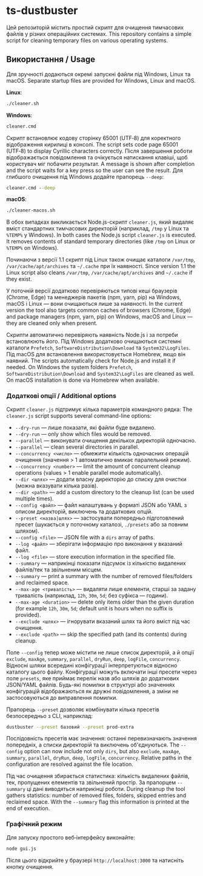 # ts-dustbuster

Цей репозиторій містить простий скрипт для очищення тимчасових файлів у різних операційних системах.
This repository contains a simple script for cleaning temporary files on various operating systems.

## Використання / Usage

Для зручності додаються окремі запускні файли під Windows, Linux та macOS.
Separate startup files are provided for Windows, Linux and macOS.

**Linux**:
```bash
./cleaner.sh
```

**Windows**:
```cmd
cleaner.cmd
```
Скрипт встановлює кодову сторінку 65001 (UTF‑8) для коректного відображення кирилиці в консолі.
The script sets code page 65001 (UTF‑8) to display Cyrillic characters correctly.
Після завершення роботи відображається повідомлення та очікується натискання клавіші,
щоб користувач міг побачити результат.
A message is shown after completion and the script waits for a key press so the user can see the result.
Для глибшого очищення під Windows додайте прапорець `--deep`:
```cmd
cleaner.cmd --deep
```

**macOS**:
```bash
./cleaner-macos.sh
```

В обох випадках викликається Node.js-скрипт `cleaner.js`, який видаляє вміст стандартних тимчасових директорій (наприклад, `/tmp` у Linux та `%TEMP%` у Windows).
In both cases the Node.js script `cleaner.js` is executed. It removes contents of standard temporary directories (like `/tmp` on Linux or `%TEMP%` on Windows).

Починаючи з версії 1.1 скрипт під Linux також очищає каталоги `/var/tmp`, `/var/cache/apt/archives` та `~/.cache` при їх наявності.
Since version 1.1 the Linux script also cleans `/var/tmp`, `/var/cache/apt/archives` and `~/.cache` if they exist.

У поточній версії додатково перевіряються типові кеші браузерів (Chrome, Edge) та менеджерів пакетів (npm, yarn, pip) на Windows, macOS і Linux — вони очищаються лише за наявності.
In the current version the tool also targets common caches of browsers (Chrome, Edge) and package managers (npm, yarn, pip) on Windows, macOS and Linux — they are cleaned only when present.

Скрипти автоматично перевіряють наявність Node.js і за потреби встановлюють його. Під Windows додатково очищаються системні каталоги `Prefetch`, `SoftwareDistribution\Download` та `System32\LogFiles`. Під macOS для встановлення використовується Homebrew, якщо він наявний.
The scripts automatically check for Node.js and install it if needed. On Windows the system folders `Prefetch`, `SoftwareDistribution\Download` and `System32\LogFiles` are cleaned as well. On macOS installation is done via Homebrew when available.

### Додаткові опції / Additional options

Скрипт `cleaner.js` підтримує кілька параметрів командного рядка:
The `cleaner.js` script supports several command-line options:

- `--dry-run` — лише показати, які файли буде видалено.
- `--dry-run` — only show which files would be removed.
- `--parallel` — виконувати очищення декількох директорій одночасно.
- `--parallel` — clean several directories in parallel.
- `--concurrency <число>` — обмежити кількість одночасних операцій очищення (значення > 1 автоматично вмикає паралельний режим).
- `--concurrency <number>` — limit the amount of concurrent cleanup operations (values > 1 enable parallel mode automatically).
- `--dir <шлях>` — додати власну директорію до списку для очистки (можна вказувати кілька разів).
- `--dir <path>` — add a custom directory to the cleanup list (can be used multiple times).
- `--config <файл>` — файл налаштувань у форматі JSON або YAML з описом директорій, виключень та додаткових опцій.
- `--preset <назва|шлях>` — застосувати попередньо підготовлений пресет (шукається у поточному каталозі, `./presets` або за повним шляхом).
- `--config <file>` — JSON file with a `dirs` array of paths.
- `--log <файл>` — зберігати інформацію про виконання у вказаний файл.
- `--log <file>` — store execution information in the specified file.
- `--summary` — наприкінці показати підсумок із кількістю видалених файлів/тек та звільненим місцем.
- `--summary` — print a summary with the number of removed files/folders and reclaimed space.
- `--max-age <тривалість>` — видаляти лише елементи, старші за задану тривалість (наприклад, `12h`, `30m`, `5d`; без суфікса — години).
- `--max-age <duration>` — delete only items older than the given duration (for example `12h`, `30m`, `5d`; default unit is hours when no suffix is provided).
- `--exclude <шлях>` — ігнорувати вказаний шлях та його вміст під час очищення.
- `--exclude <path>` — skip the specified path (and its contents) during cleanup.

Поле `--config` тепер може містити не лише список директорій, а й опції `exclude`, `maxAge`, `summary`, `parallel`, `dryRun`, `deep`, `logFile`, `concurrency`. Відносні шляхи всередині конфігурації інтерпретуються відносно каталогу цього файлу. Конфігурації можуть включати інші пресети через поле `presets`, яке приймає перелік назв або шляхів до додаткових JSON/YAML файлів. Будь-які помилки в структурі або значеннях конфігурацій відображаються як дружні повідомлення, а зміни не застосовуються до виправлення помилки.

Прапорець `--preset` дозволяє комбінувати кілька пресетів безпосередньо з CLI, наприклад:

```bash
dustbuster --preset базовий --preset prod-extra
```

Послідовність пресетів має значення: останні перевизначають значення попередніх, а списки директорій та виключень об'єднуються.
The `--config` option can now include not only `dirs`, but also `exclude`, `maxAge`, `summary`, `parallel`, `dryRun`, `deep`, `logFile`, `concurrency`. Relative paths in the configuration are resolved against the file location.

Під час очищення збирається статистика: кількість видалених файлів, тек, пропущених елементів та звільнений простір. За прапорцем `--summary` ці дані виводяться наприкінці роботи.
During cleanup the tool gathers statistics: number of removed files, folders, skipped entries and reclaimed space. With the `--summary` flag this information is printed at the end of execution.

### Графічний режим

Для запуску простого веб‑інтерфейсу виконайте:

```bash
node gui.js
```

Після цього відкрийте у браузері `http://localhost:3000` та натисніть кнопку очищення.

